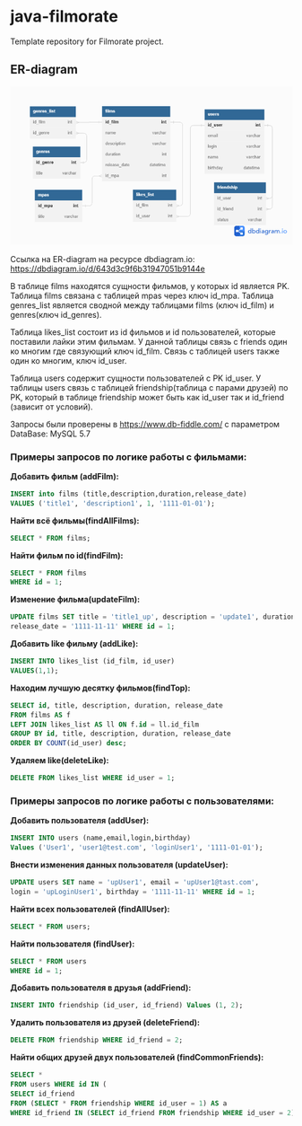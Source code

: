 # java-filmorate
Template repository for Filmorate project.

## ER-diagram  
![image](src/main/resources/filmorate.png)

Ссылка на ER-diagram на ресурсе dbdiagram.io:
https://dbdiagram.io/d/643d3c9f6b31947051b9144e

В таблице films находятся сущности фильмов, у которых id является PK. Таблица films связана с таблицей
mpas через ключ id_mpa. Таблица genres_list является сводной между таблицами films (ключ id_film) и genres(ключ 
id_genres).

Таблица likes_list состоит из id фильмов и id пользователей, которые поставили лайки этим фильмам.
У данной таблицы связь с friends один ко многим где связующий ключ id_film. Связь с таблицей users
также один ко многим, ключ id_user.

Таблица users содержит сущности пользователей с PK id_user. У таблицы users связь с таблицей
friendship(таблица с парами друзей) по PK, который в таблице friendship может быть как id_user
так и id_friend (зависит от условий).

Запросы были проверены в https://www.db-fiddle.com/ с параметром DataBase: MySQL 5.7

### Примеры запросов по логике работы с фильмами:

**Добавить фильм (addFilm):**
```sql
INSERT into films (title,description,duration,release_date)
VALUES ('title1', 'description1', 1, '1111-01-01');
```
**Найти всё фильмы(findAllFilms):**
```sql
SELECT * FROM films;
```
**Найти фильм по id(findFilm):**
```sql
SELECT * FROM films
WHERE id = 1;
```
**Изменение фильма(updateFilm):**
```sql
UPDATE films SET title = 'title1_up', description = 'update1', duration = 11,
release_date = '1111-11-11' WHERE id = 1;
```
**Добавить like фильму (addLike):**
```sql
INSERT INTO likes_list (id_film, id_user)
VALUES(1,1);
```
**Находим лучшую десятку фильмов(findTop):**
```sql
SELECT id, title, description, duration, release_date
FROM films AS f
LEFT JOIN likes_list AS ll ON f.id = ll.id_film
GROUP BY id, title, description, duration, release_date
ORDER BY COUNT(id_user) desc;
```
**Удаляем like(deleteLike):**
```sql
DELETE FROM likes_list WHERE id_user = 1;
```
### Примеры запросов по логике работы с пользователями:  
**Добавить пользователя (addUser):**
```sql
INSERT INTO users (name,email,login,birthday)
Values ('User1', 'user1@test.com', 'loginUser1', '1111-01-01');
```
**Внести изменения данных пользователя (updateUser):**
```sql
UPDATE users SET name = 'upUser1', email = 'upUser1@tast.com',
login = 'upLoginUser1', birthday = '1111-11-11' WHERE id = 1;
```
**Найти всех пользователей (findAllUser):**
```sql
SELECT * FROM users;
```
**Найти пользователя (findUser):**
```sql
SELECT * FROM users
WHERE id = 1;
```
**Добавить пользователя в друзья (addFriend):**
```sql
INSERT INTO friendship (id_user, id_friend) Values (1, 2);
```
**Удалить пользователя из друзей (deleteFriend):**
```sql
DELETE FROM friendship WHERE id_friend = 2;
```
**Найти общих друзей двух пользователей (findCommonFriends):**
```sql
SELECT *
FROM users WHERE id IN (
SELECT id_friend
FROM (SELECT * FROM friendship WHERE id_user = 1) AS a
WHERE id_friend IN (SELECT id_friend FROM friendship WHERE id_user = 2));
```